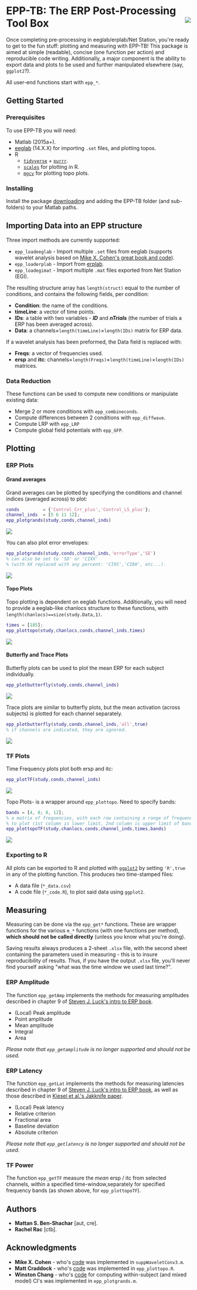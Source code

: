 
<!-- README.md is generated from README.Rmd. Please edit that file -->
EPP-TB: The ERP Post-Processing Tool Box <img src="doc\logo.png" align="right"/>
================================================================================

Once completing pre-processing in eeglab/erplab/Net Station, you're ready to get to the fun stuff: plotting and measuring with EPP-TB! This package is aimed at simple (readable), concise (one function per action) and reproducible code writing. Additionally, a major component is the ability to export data and plots to be used and further manipulated elsewhere (say, `ggplot2`?).

All user-end functions start with `epp_*`.

Getting Started
---------------

### Prerequisites

To use EPP-TB you will need:

-   Matlab (2015a+).
-   [eeglab](https://sccn.ucsd.edu/eeglab/index.php) (14.X.X) for importing `.set` files, and plotting topos.
-   R
    -   [`tidyverse`](https://github.com/tidyverse/tidyverse) + [`purrr`](https://github.com/tidyverse/purrr).
    -   [`scales`](https://github.com/hadley/scales) for plotting in R.
    -   [`mgcv`](https://cran.r-project.org/package=mgcv) for plotting topo plots.

### Installing

Install the package [downloading](https://github.com/mattansb/EPP-TB/releases) and adding the EPP-TB folder (and sub-folders) to your Matlab paths.

Importing Data into an EPP structure
------------------------------------

Three import methods are currently supported:

-   `epp_loadeeglab` - Import multiple `.set` files from eeglab (supports wavelet analysis based on [Mike X. Cohen's great book and code](http://www.mikexcohen.com/)).
-   `epp_loaderplab` - Import from [erplab](http://www.erpinfo.org/erplab.html).
-   `epp_loadegimat` - Import multiple `.mat` files exported from Net Station (EGI).

The resulting structure array has `length(struct)` equal to the number of conditions, and contains the following fields, per condition:

-   **Condition**: the name of the conditions.
-   **timeLine**: a vector of time points.
-   **IDs**: a table with two variables - ***ID*** and ***nTrials*** (the number of trials a ERP has been averaged across).
-   **Data**: a channels×`length(timeLine)`×`length(IDs)` matrix for ERP data.

If a wavelet analysis has been preformed, the Data field is replaced with:

-   **Freqs**: a vector of frequencies used.
-   **ersp** and **itc**: channels×`length(Freqs)`×`length(timeLine)`×`length(IDs)` matrices.

### Data Reduction

These functions can be used to compute new conditions or manipulate existing data:

-   Merge 2 or more conditions with `epp_combineconds`.
-   Compute differences between 2 conditions with `epp_diffwave`.
-   Compute LRP with `epp_LRP`
-   Compute global field potentials with `epp_GFP`.

Plotting
--------

### ERP Plots

#### Grand averages

Grand averages can be plotted by specifying the conditions and channel indices (averaged across) to plot:

``` matlab
conds         = {'Control_Crr_plus','Control_L5_plus'};
channel_inds  = [5 6 11 12];
epp_plotgrands(study,conds,channel_inds)
```

![](doc/grand_plot-1.png)

You can also plot error envelopes:

``` matlab
epp_plotgrands(study,conds,channel_inds,'errorType','SE')
% can also be set to 'SD' or 'CIXX' 
% (with XX replaced with any percent: 'CI95','CI80', etc...).
```

![](doc/grand_plot_se-1.png)

#### Topo Plots

Topo plotting is dependent on eeglab functions. Additionally, you will need to provide a eeglab-like chanlocs structure to these functions, with `length(chanlocs)==size(study.Data,1)`.

``` matlab
times = [185];
epp_plottopo(study,chanlocs,conds,channel_inds,times)
```

![](doc/topo_plot-1.png)

#### Butterfly and Trace Plots

Butterfly plots can be used to plot the mean ERP for each subject individually.

``` matlab
epp_plotbutterfly(study,conds,channel_inds)
```

![](doc/butterfly_plot-1.png)

Trace plots are similar to butterfly plots, but the mean activation (across subjects) is plotted for each channel separately.

``` matlab
epp_plotbutterfly(study,conds,channel_inds,'all',true)
% if channels are indicated, they are ignored.
```

![](doc/trace_plot-1.png)

### TF Plots

Time Frequency plots plot both ersp and itc:

``` matlab
epp_plotTF(study,conds,channel_inds)
```

![](doc/TFplot-1.png)

Topo Plots- is a wrapper around `epp_plottopo`. Need to specify bands:

``` matlab
bands = [4, 8; 8, 12];
% a matrix of frequencies, with each row containing a range of frequencies
% to plot (1st column is lower limit, 2nd column is upper limit of band).
epp_plottopoTF(study,chanlocs,conds,channel_inds,times,bands)
```

![](doc/TFtopo-1.png)

### Exporting to R

All plots can be exported to R and plotted with [`ggplot2`](https://github.com/tidyverse/ggplot2) by setting `'R',true` in any of the plotting function. This produces two time-stamped files:

-   A data file (`*_data.csv`)
-   A code file (`*_code.R`), to plot said data using `ggplot2`.

Measuring
---------

Measuring can be done via the `epp_get*` functions. These are wrapper functions for the various `m_*` functions (with one functions per method), **which should not be called directly** (unless you know what you're doing).

Saving results always produces a 2-sheet `.xlsx` file, with the second sheet containing the parameters used in measuring - this is to insure reproducibility of results. Thus, if you have the output `.xlsx` file, you'll never find yourself asking "what was the time window we used last time?".

### ERP Amplitude

The function `epp_getAmp` implements the methods for measuring amplitudes described in chapter 9 of [Steven J. Luck's intro to ERP book](https://mitpress.mit.edu/books/introduction-event-related-potential-technique-0).

-   (Local) Peak amplitude
-   Point amplitude
-   Mean amplitude
-   Integral
-   Area

*Please note that `epp_getamplitude` is no longer supported and should not be used.*

### ERP Latency

The function `epp_getLat` implements the methods for measuring latencies described in chapter 9 of [Steven J. Luck's intro to ERP book](https://mitpress.mit.edu/books/introduction-event-related-potential-technique-0), as well as those described in [Kiesel et al.'s Jakknife paper](http://onlinelibrary.wiley.com/doi/10.1111/j.1469-8986.2007.00618.x/abstract).

-   (Local) Peak latency
-   Relative criterion
-   Fractional area
-   Baseline deviation
-   Absolute criterion

*Please note that `epp_getlatency` is no longer supported and should not be used.*

### TF Power

The function `epp_getTF` measure the *mean* ersp / itc from selected channels, within a specified time-window,separately for specified frequency bands (as shown above, for `epp_plottopoTF`).

Authors
-------

-   **Mattan S. Ben-Shachar** \[aut, cre\].
-   **Rachel Rac** \[ctb\].

Acknowledgments
---------------

-   **Mike X. Cohen** - who's [code](http://www.mikexcohen.com/) was implemented in `suppWaveletConv3.m`.
-   **Matt Craddock** - who's [code](https://craddm.github.io/blog/2017/02/25/EEG-topography) was implemented in `epp_plottopo.R`.
-   **Winston Chang** - who's [code](http://www.cookbook-r.com/Graphs/Plotting_means_and_error_bars_(ggplot2)/) for computing within-subject (and mixed model) CI's was implemented in `epp_plotgrands.m`.
